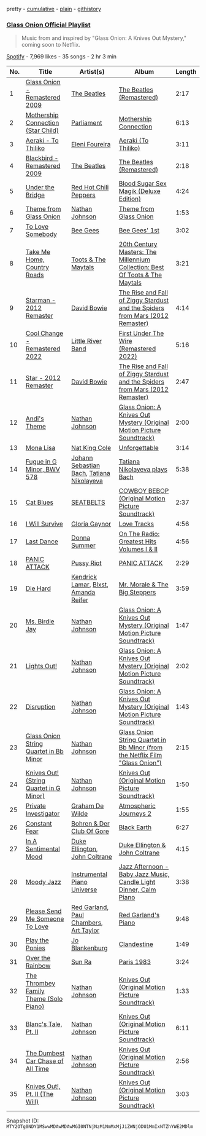 pretty - [cumulative](/playlists/cumulative/37i9dQZF1DXb8UvzdN3YBP.md) - [plain](/playlists/plain/37i9dQZF1DXb8UvzdN3YBP) - [githistory](https://github.githistory.xyz/mackorone/spotify-playlist-archive/blob/main/playlists/plain/37i9dQZF1DXb8UvzdN3YBP)

### [Glass Onion Official Playlist](https://open.spotify.com/playlist/37i9dQZF1DXb8UvzdN3YBP)

> Music from and inspired by "Glass Onion: A Knives Out Mystery," coming soon to Netflix.

[Spotify](https://open.spotify.com/user/spotify) - 7,969 likes - 35 songs - 2 hr 3 min

| No. | Title | Artist(s) | Album | Length |
|---|---|---|---|---|
| 1 | [Glass Onion \- Remastered 2009](https://open.spotify.com/track/2jAojvUaPoHPFSPpF0UNRo) | [The Beatles](https://open.spotify.com/artist/3WrFJ7ztbogyGnTHbHJFl2) | [The Beatles \(Remastered\)](https://open.spotify.com/album/1klALx0u4AavZNEvC4LrTL) | 2:17 |
| 2 | [Mothership Connection \(Star Child\)](https://open.spotify.com/track/7rLAPi81R7qlVqgXfykdEL) | [Parliament](https://open.spotify.com/artist/5SMVzTJyKFJ7TUb46DglcH) | [Mothership Connection](https://open.spotify.com/album/4q1HNSka8CzuLvC8ydcsD2) | 6:13 |
| 3 | [Aeraki \- To Thiliko](https://open.spotify.com/track/1MLVUnu8S4DZIN9HtQNkDc) | [Eleni Foureira](https://open.spotify.com/artist/39E15l8zeCDYpSZwFNX4G2) | [Aeraki \(To Thiliko\)](https://open.spotify.com/album/4tJtx4Ah4XKMoqQwnEJ0Gv) | 3:11 |
| 4 | [Blackbird \- Remastered 2009](https://open.spotify.com/track/5jgFfDIR6FR0gvlA56Nakr) | [The Beatles](https://open.spotify.com/artist/3WrFJ7ztbogyGnTHbHJFl2) | [The Beatles \(Remastered\)](https://open.spotify.com/album/1klALx0u4AavZNEvC4LrTL) | 2:18 |
| 5 | [Under the Bridge](https://open.spotify.com/track/3d9DChrdc6BOeFsbrZ3Is0) | [Red Hot Chili Peppers](https://open.spotify.com/artist/0L8ExT028jH3ddEcZwqJJ5) | [Blood Sugar Sex Magik \(Deluxe Edition\)](https://open.spotify.com/album/30Perjew8HyGkdSmqguYyg) | 4:24 |
| 6 | [Theme from Glass Onion](https://open.spotify.com/track/6B7kChZl8KQnfNZN7BNikg) | [Nathan Johnson](https://open.spotify.com/artist/0zWHBQv6knnmZSovIvl6b1) | [Theme from Glass Onion](https://open.spotify.com/album/6lfulecKKDldkbi1vh9ta0) | 1:53 |
| 7 | [To Love Somebody](https://open.spotify.com/track/0mbS3VwRbO6HVBMPXnzOGA) | [Bee Gees](https://open.spotify.com/artist/1LZEQNv7sE11VDY3SdxQeN) | [Bee Gees' 1st](https://open.spotify.com/album/2ESenDgBlvBFn6G1SfVZIw) | 3:02 |
| 8 | [Take Me Home, Country Roads](https://open.spotify.com/track/389R9arpxdfl0JA450Qn9m) | [Toots & The Maytals](https://open.spotify.com/artist/6ZFv3wQwwWPiVDWhv0mjQK) | [20th Century Masters: The Millennium Collection: Best Of Toots & The Maytals](https://open.spotify.com/album/4LqckZIG3vtFVGIeY3Q5Yz) | 3:21 |
| 9 | [Starman \- 2012 Remaster](https://open.spotify.com/track/0pQskrTITgmCMyr85tb9qq) | [David Bowie](https://open.spotify.com/artist/0oSGxfWSnnOXhD2fKuz2Gy) | [The Rise and Fall of Ziggy Stardust and the Spiders from Mars \(2012 Remaster\)](https://open.spotify.com/album/48D1hRORqJq52qsnUYZX56) | 4:14 |
| 10 | [Cool Change \- Remastered 2022](https://open.spotify.com/track/2SEGYVnWImKLUOkU3Qa8sX) | [Little River Band](https://open.spotify.com/artist/6clbbhnIqpHnqxwtOWcilg) | [First Under The Wire \(Remastered 2022\)](https://open.spotify.com/album/1pPsslUdE1HeBxdlgXJ7Yp) | 5:16 |
| 11 | [Star \- 2012 Remaster](https://open.spotify.com/track/5WfSHn8qVk1W3GJJQpETC1) | [David Bowie](https://open.spotify.com/artist/0oSGxfWSnnOXhD2fKuz2Gy) | [The Rise and Fall of Ziggy Stardust and the Spiders from Mars \(2012 Remaster\)](https://open.spotify.com/album/48D1hRORqJq52qsnUYZX56) | 2:47 |
| 12 | [Andi's Theme](https://open.spotify.com/track/25Jv0pEi5Kys6FGxsfk5yP) | [Nathan Johnson](https://open.spotify.com/artist/0zWHBQv6knnmZSovIvl6b1) | [Glass Onion: A Knives Out Mystery \(Original Motion Picture Soundtrack\)](https://open.spotify.com/album/5nuS5QjHS8xqhmRZvVNUus) | 2:00 |
| 13 | [Mona Lisa](https://open.spotify.com/track/5dae01pKNjRQtgOeAkFzPY) | [Nat King Cole](https://open.spotify.com/artist/7v4imS0moSyGdXyLgVTIV7) | [Unforgettable](https://open.spotify.com/album/7GBvXtxnvBluo2f4xBVNkm) | 3:14 |
| 14 | [Fugue in G Minor, BWV 578](https://open.spotify.com/track/5nC9blLxTTMkUIgBjOHI5A) | [Johann Sebastian Bach](https://open.spotify.com/artist/5aIqB5nVVvmFsvSdExz408), [Tatiana Nikolayeva](https://open.spotify.com/artist/6DLkqUf81qiaGPUYEep6Gb) | [Tatiana Nikolayeva plays Bach](https://open.spotify.com/album/2bNvavvuP5BlkSHa6lrfxJ) | 5:38 |
| 15 | [Cat Blues](https://open.spotify.com/track/4UIWEomPQIaacYpTjEwMVS) | [SEATBELTS](https://open.spotify.com/artist/3U3zr5PCRa9ty74uN46iBa) | [COWBOY BEBOP \(Original Motion Picture Soundtrack\)](https://open.spotify.com/album/1XoE7ZirQ3gjxq8HIzTJU9) | 2:37 |
| 16 | [I Will Survive](https://open.spotify.com/track/7rIovIsXE6kMn629b7kDig) | [Gloria Gaynor](https://open.spotify.com/artist/6V6WCgi7waF55bJmylC4H5) | [Love Tracks](https://open.spotify.com/album/1F0umQ1PItuGiP8uJDdFoX) | 4:56 |
| 17 | [Last Dance](https://open.spotify.com/track/5fKTkCOpnyJko7jZqpbJnX) | [Donna Summer](https://open.spotify.com/artist/2eogQKWWoohI3BSnoG7E2U) | [On The Radio: Greatest Hits Volumes I & II](https://open.spotify.com/album/1DeQ0MqQiY2RpMSMFEsILA) | 4:56 |
| 18 | [PANIC ATTACK](https://open.spotify.com/track/7Gf6BvF5vHKq1ZABgdbMkx) | [Pussy Riot](https://open.spotify.com/artist/2hThsqaVEAWhWPBXnaOfB9) | [PANIC ATTACK](https://open.spotify.com/album/49iWkiTVH0JxJM36bVT7ey) | 2:29 |
| 19 | [Die Hard](https://open.spotify.com/track/2g6tReTlM2Akp41g0HaeXN) | [Kendrick Lamar](https://open.spotify.com/artist/2YZyLoL8N0Wb9xBt1NhZWg), [Blxst](https://open.spotify.com/artist/4qXC0i02bSFstECuXP2ZpL), [Amanda Reifer](https://open.spotify.com/artist/1PpDfXOUG7gxUjR1quWnwp) | [Mr\. Morale & The Big Steppers](https://open.spotify.com/album/79ONNoS4M9tfIA1mYLBYVX) | 3:59 |
| 20 | [Ms\. Birdie Jay](https://open.spotify.com/track/6MLLGKq2DN1NzjphOPa7GV) | [Nathan Johnson](https://open.spotify.com/artist/0zWHBQv6knnmZSovIvl6b1) | [Glass Onion: A Knives Out Mystery \(Original Motion Picture Soundtrack\)](https://open.spotify.com/album/5nuS5QjHS8xqhmRZvVNUus) | 1:47 |
| 21 | [Lights Out!](https://open.spotify.com/track/1a143SdTh2FY80bwYeI3Wx) | [Nathan Johnson](https://open.spotify.com/artist/0zWHBQv6knnmZSovIvl6b1) | [Glass Onion: A Knives Out Mystery \(Original Motion Picture Soundtrack\)](https://open.spotify.com/album/5nuS5QjHS8xqhmRZvVNUus) | 2:02 |
| 22 | [Disruption](https://open.spotify.com/track/72OYoYN96FGfgrIypvOmVW) | [Nathan Johnson](https://open.spotify.com/artist/0zWHBQv6knnmZSovIvl6b1) | [Glass Onion: A Knives Out Mystery \(Original Motion Picture Soundtrack\)](https://open.spotify.com/album/5nuS5QjHS8xqhmRZvVNUus) | 1:43 |
| 23 | [Glass Onion String Quartet in Bb Minor](https://open.spotify.com/track/4yNzkxzvTaEknvjqXYYyKL) | [Nathan Johnson](https://open.spotify.com/artist/0zWHBQv6knnmZSovIvl6b1) | [Glass Onion String Quartet in Bb Minor \(from the Netflix Film "Glass Onion"\)](https://open.spotify.com/album/4w0X1Fak64BztXtd7CRnYl) | 2:15 |
| 24 | [Knives Out! \(String Quartet in G Minor\)](https://open.spotify.com/track/6MVKZqfRYWkeFNRiIRjJub) | [Nathan Johnson](https://open.spotify.com/artist/0zWHBQv6knnmZSovIvl6b1) | [Knives Out \(Original Motion Picture Soundtrack\)](https://open.spotify.com/album/5SjrBY5Dguvw7UYDIC9Fut) | 1:50 |
| 25 | [Private Investigator](https://open.spotify.com/track/7zHhpvu59OKXDG51LsXLTq) | [Graham De Wilde](https://open.spotify.com/artist/460n0z7RWA7eJ8xCar7uzH) | [Atmospheric Journeys 2](https://open.spotify.com/album/4H6sy38N08EqbLWPEvv8Xu) | 1:55 |
| 26 | [Constant Fear](https://open.spotify.com/track/3KJeOdlwj5W0c9XIrjqzY0) | [Bohren & Der Club Of Gore](https://open.spotify.com/artist/4VpWzXVUAR2YyQuWQpNGAf) | [Black Earth](https://open.spotify.com/album/2xDo02ZrqGjkkOcsm35E5L) | 6:27 |
| 27 | [In A Sentimental Mood](https://open.spotify.com/track/0E8q2Fx2XuzXCO2NSAppkR) | [Duke Ellington](https://open.spotify.com/artist/4F7Q5NV6h5TSwCainz8S5A), [John Coltrane](https://open.spotify.com/artist/2hGh5VOeeqimQFxqXvfCUf) | [Duke Ellington & John Coltrane](https://open.spotify.com/album/1OvmilWKtrabJGEpPRlgK5) | 4:15 |
| 28 | [Moody Jazz](https://open.spotify.com/track/4o2xQZiuhFix37Mc0SHMxn) | [Instrumental Piano Universe](https://open.spotify.com/artist/6nWAezpstoJjzf1m6ZEl7P) | [Jazz Afternoon \- Baby Jazz Music, Candle Light Dinner, Calm Piano](https://open.spotify.com/album/3zJuKl44R9IXVAAnIENgWn) | 3:38 |
| 29 | [Please Send Me Someone To Love](https://open.spotify.com/track/6j0mXItB7viXXjB98l3Kwy) | [Red Garland](https://open.spotify.com/artist/35iymrFS4VnsKn35ebHKX9), [Paul Chambers](https://open.spotify.com/artist/0M1UOBJZ9tcKJbrbnVlHZG), [Art Taylor](https://open.spotify.com/artist/3CsHGnB9qK3KYH7xmyGAGX) | [Red Garland's Piano](https://open.spotify.com/album/1Lrt5saApIz6z8dGmyKB7d) | 9:48 |
| 30 | [Play the Ponies](https://open.spotify.com/track/3r7pQSqIWmXYFQci0aBBQi) | [Jo Blankenburg](https://open.spotify.com/artist/4tuiQRw9bC9HZhSFJEJ9Mz) | [Clandestine](https://open.spotify.com/album/5NuF7nYaRGq8YlPY1X52Ro) | 1:49 |
| 31 | [Over the Rainbow](https://open.spotify.com/track/7MuZnieEKLs0VLivHZveVk) | [Sun Ra](https://open.spotify.com/artist/0tIODqvzGUoEaK26rK4pvX) | [Paris 1983](https://open.spotify.com/album/4f102HY552Rn68aqwRbzFO) | 3:24 |
| 32 | [The Thrombey Family Theme \(Solo Piano\)](https://open.spotify.com/track/1ObM2MEjk2VLXotQQhKKiY) | [Nathan Johnson](https://open.spotify.com/artist/0zWHBQv6knnmZSovIvl6b1) | [Knives Out \(Original Motion Picture Soundtrack\)](https://open.spotify.com/album/5SjrBY5Dguvw7UYDIC9Fut) | 1:33 |
| 33 | [Blanc's Tale, Pt\. II](https://open.spotify.com/track/0ZzluTS60kq1Hu5M74sBtb) | [Nathan Johnson](https://open.spotify.com/artist/0zWHBQv6knnmZSovIvl6b1) | [Knives Out \(Original Motion Picture Soundtrack\)](https://open.spotify.com/album/5SjrBY5Dguvw7UYDIC9Fut) | 6:11 |
| 34 | [The Dumbest Car Chase of All Time](https://open.spotify.com/track/2EdP0jDri5scsvBfdYkOnq) | [Nathan Johnson](https://open.spotify.com/artist/0zWHBQv6knnmZSovIvl6b1) | [Knives Out \(Original Motion Picture Soundtrack\)](https://open.spotify.com/album/5SjrBY5Dguvw7UYDIC9Fut) | 2:56 |
| 35 | [Knives Out!, Pt\. II \(The Will\)](https://open.spotify.com/track/5j7V7I0CBkCpsmwVSV3rBa) | [Nathan Johnson](https://open.spotify.com/artist/0zWHBQv6knnmZSovIvl6b1) | [Knives Out \(Original Motion Picture Soundtrack\)](https://open.spotify.com/album/5SjrBY5Dguvw7UYDIC9Fut) | 3:03 |

Snapshot ID: `MTY2OTg0NDY1MSwwMDAwMDAwMGI0NTNjNzM1NmMxMjJiZWNjODU1MmIxNTZhYWE2MDlm`
